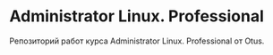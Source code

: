 # Administrator Linux. Professional
Репозиторий работ курса Administrator Linux. Professional от Otus.    
